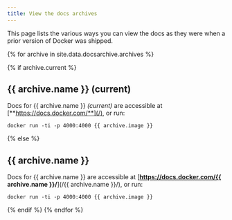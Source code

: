 ```yaml
---
title: View the docs archives
---
```

This page lists the various ways you can view the docs as they were when a prior version of Docker was shipped.

{% for archive in site.data.docsarchive.archives %}

{% if archive.current %}

## {{ archive.name }} (current)

Docs for {{ archive.name }} *(current)* are accessible at [**https://docs.docker.com/**](/), or run:

    docker run -ti -p 4000:4000 {{ archive.image }}
    

{% else %}

## {{ archive.name }}

Docs for {{ archive.name }} are accessible at [**https://docs.docker.com/{{ archive.name }}/**](/{{ archive.name }}/), or run:

    docker run -ti -p 4000:4000 {{ archive.image }}
    

{% endif %} {% endfor %}